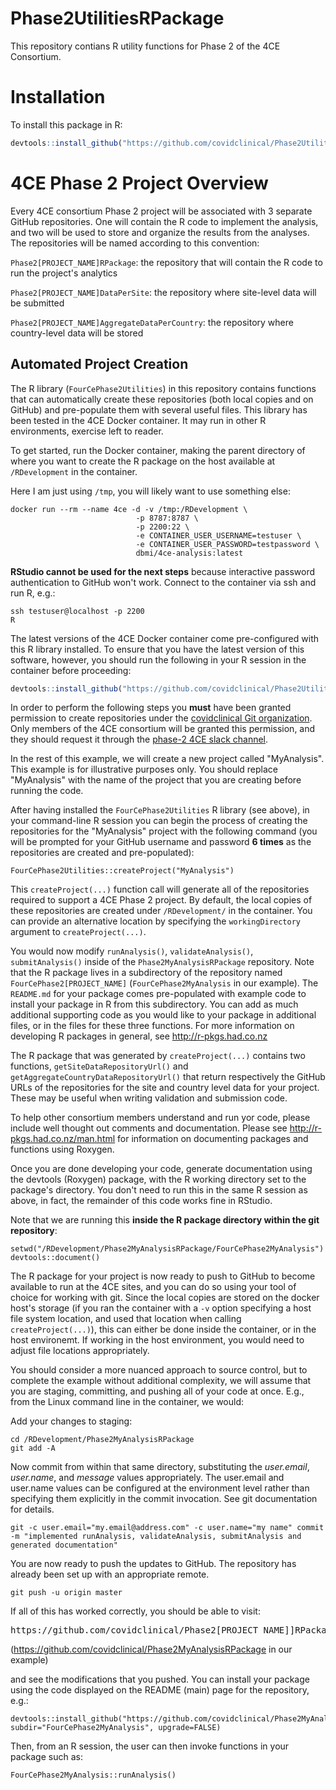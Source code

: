 # Phase2UtilitiesRPackage
This repository contians R utility functions for Phase 2 of the 4CE Consortium.

# Installation

To install this package in R:

``` R
devtools::install_github("https://github.com/covidclinical/Phase2UtilitiesRPackage", subdir="FourCePhase2Utilities", upgrade=FALSE)
```

# 4CE Phase 2 Project Overview

Every 4CE consortium Phase 2 project will be associated with 3 separate GitHub repositories.  One will contain the R code to implement the analysis,
and two will be used to store and organize the results from the analyses.  The repositories will be named according to this convention:

`Phase2[PROJECT_NAME]RPackage`: the repository that will contain the R code to run the project's analytics

`Phase2[PROJECT_NAME]DataPerSite`: the repository where site-level data will be submitted 

`Phase2[PROJECT_NAME]AggregateDataPerCountry`: the repository where country-level data will be stored


## Automated Project Creation

The R library (`FourCePhase2Utilities`) in this repository contains functions that can automatically create these repositories (both local copies and on GitHub) and pre-populate them with several useful files.  This library has been tested in the 4CE Docker container.  It may run in other R environments, 
exercise left to reader.

To get started, run the Docker container, making the parent directory of where you want to create the R 
package on the host available at `/RDevelopment` in the container.

Here I am just using `/tmp`, you will likely want to use something else:

```shell
docker run --rm --name 4ce -d -v /tmp:/RDevelopment \
                            -p 8787:8787 \
                            -p 2200:22 \
                            -e CONTAINER_USER_USERNAME=testuser \
                            -e CONTAINER_USER_PASSWORD=testpassword \
                            dbmi/4ce-analysis:latest
```

**RStudio cannot be used for the next steps** because interactive password authentication to GitHub won't work.
Connect to the container via ssh and run R, e.g.:

```shell
ssh testuser@localhost -p 2200
R
```

The latest versions of the 4CE Docker container come pre-configured with this R library installed. To ensure that you have the latest version of this software, however, you should run the following in your R session in the container before proceeding:

``` R
devtools::install_github("https://github.com/covidclinical/Phase2UtilitiesRPackage", subdir="FourCePhase2Utilities", upgrade=FALSE)
```

In order to perform the following steps you **must** have been granted permission to create repositories under the [covidclinical Git organization](https://github.com/covidclinical).  Only members of the 4CE consortium will be granted this permission, and they should request it through the [phase-2 4CE slack channel](https://covidclinical.slack.com/archives/C012UTRHJCR).

In the rest of this example, we will create a new project called "MyAnalysis". This example is for illustrative purposes only.
You should replace "MyAnalysis" with the name of the project that you are creating before running the code.

After having installed the `FourCePhase2Utilities` R library (see above), in your command-line R session
you can begin the process of creating the repositories for the "MyAnalysis" project with the following command 
(you will be prompted for your GitHub username and password **6 times** as the 
repositories are created and pre-populated):

```
FourCePhase2Utilities::createProject("MyAnalysis")
```

This `createProject(...)` function call will generate all of the repositories required to support a 4CE Phase 2 project.  By default, 
the local copies of these repositories are created under `/RDevelopment/` in the container. You can provide an alternative location by specifying the `workingDirectory` argument to `createProject(...)`.

You would now modify `runAnalysis()`, `validateAnalysis()`, `submitAnalysis()` inside of the 
`Phase2MyAnalysisRPackage` repository.  Note that the R package lives in a subdirectory 
of the repository named `FourCePhase2[PROJECT_NAME]` (`FourCePhase2MyAnalysis` in our example). The `README.md` for your package comes pre-populated with example code to install your package in R from this subdirectory.  You can add as much additional supporting code as you would like 
to your package in additional files, or in the files for these three functions.  For more information on developing R packages in general, see http://r-pkgs.had.co.nz

The R package that was generated by `createProject(...)` contains two functions, `getSiteDataRepositoryUrl()` and `getAggregateCountryDataRepositoryUrl()` that return respectively the GitHub URLs of the repositories for the site and country level data for your project.  These may be useful when writing validation and submission code.

To help other consortium members understand and run yor code, please include well thought out comments and documentation.  Please see http://r-pkgs.had.co.nz/man.html for information on documenting packages and functions using Roxygen.  

Once you are done developing your code, generate documentation using the devtools (Roxygen) package,
with the R working directory set to the package's directory. You don't need to run this in the same R
session as above, in fact, the remainder of this code works fine in RStudio.

Note that we are running this **inside the R package directory within the git repository**:

```
setwd("/RDevelopment/Phase2MyAnalysisRPackage/FourCePhase2MyAnalysis")
devtools::document()
```

The R package for your project is now ready to push to GitHub to become available to run at the 4CE sites, and you can do so using your 
tool of choice for working with git.  Since the local copies are stored on the docker host's 
storage (if you ran the container with a `-v` option specifying a host file system location, and used that location when calling `createProject(...)`), this can either be done inside the container, or in the host environemt.  If working
in the host environment, you would need to adjust file locations appropriately.

You should consider a more nuanced approach to source control, but to complete the example without 
additional complexity, we will assume that you are staging, committing, and pushing all of your 
code at once.
E.g., from the Linux command line in the container, we would:

Add your changes to staging:

```shell
cd /RDevelopment/Phase2MyAnalysisRPackage
git add -A
```

Now commit from within that same directory, substituting the *user.email*, *user.name*, and *message* values appropriately.  The user.email and user.name values can be configured at the environment level rather than specifying them explicitly in the commit invocation.  See git 
documentation for details.

```shell
git -c user.email="my.email@address.com" -c user.name="my name" commit -m "implemented runAnalysis, validateAnalysis, submitAnalysis and generated documentation"
```

You are now ready to push the updates to GitHub.  The repository has already been set up with an appropriate remote.

``` shell
git push -u origin master
```

If all of this has worked correctly, you should be able to visit:

<pre>https://github.com/covidclinical/Phase2[PROJECT_NAME]]RPackage</pre>

(https://github.com/covidclinical/Phase2MyAnalysisRPackage in our example)

and see the modifications that you pushed.  You can install your package using the code displayed on the README (main) page for the repository, e.g.:

```
devtools::install_github("https://github.com/covidclinical/Phase2MyAnalysisRPackage", subdir="FourCePhase2MyAnalysis", upgrade=FALSE)
```

Then, from an R session, the user can then invoke functions in your package such as:

```
FourCePhase2MyAnalysis::runAnalysis()
```


